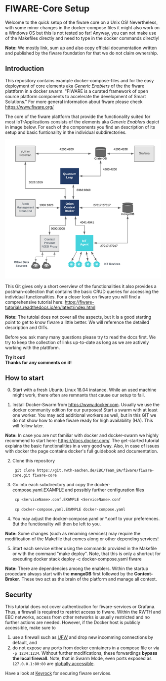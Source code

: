 # FIWARE-Core Setup

Welcome to the quick setup of the fiware core on a Unix OS! Nevertheless, with some minor changes in the docker-compose files it might also work on a Windows OS but this is not tested so far! Anyway, you can not make use of the Makefiles directly and need to type in the docker commands directly!

**Note:** We mostly link, sum up and also copy official documentation written and published by the fiware foundation for that we do not claim ownership.

## Introduction

This repository contains example docker-compose-files and for the easy
deployment of core elements aka *Generic Enablers* of the the fiware plattform in a docker swarm. "FIWARE is a curated framework of open source platform components to accelerate the development of Smart Solutions." For more general information about fiware please check https://www.fiware.org/ <br>

The core of the fiware plattform that provide the functionality suited for most
IoT-Applications consists of the elements aka *Generic Enablers* depict in image below. For each of the components you find an description of its setup and basic funtionality in the individual subdirectories.

![Overview of the core generic enablers of fiware](docs/figures/Overview.png)

This Git gives only a short overview of the functionalities it also provides
a postman-collection that contains the basic CRUD queries for accessing the individual functionalities. For a closer look on fiware you will find a comprehensive tutorial here:
https://fiware-tutorials.readthedocs.io/en/latest/index.html

**Note:** The tutoial does not cover all the aspects, but it is a good starting point to get to know fiware a little better. We will reference the detailed description and GITs.

Before you ask many many questions please try to read the docs first. We try to keep the collection of links up-to-date as long as we are actively working with the plattform.
<br>

**Try it out!<br>
Thanks for any comments on it!**

## How to start

0. Start with a fresh Ubuntu Linux 18.04 instance. While an used machine might work, there often are remnants that cause our setup to fail.

1. Install Docker-Swarm from https://www.docker.com. Usually we use the docker community edition for our purposes! Start a swarm with at least one worker. You may add additional workers as well, but in this GIT we do not show how to make fiware ready for high availability (HA). This will follow later.

  **Note:** In case you are not familiar with docker and docker-swarm we highly recommend to start here: https://docs.docker.com/. The get-started tutorial explains the basic functionalities in a very good way. Also, in case of issues with docker the page contains docker's full guidebook and documentation.

2. Clone this repository

        git clone https://git.rwth-aachen.de/EBC/Team_BA/fiware/fiware-core.git fiware-core

3. Go into each subdirectory and copy the docker-compose.yaml.EXAMPLE and possibly further configuration files

        cp <ServiceName>.conf.EXAMPLE <ServiceName>.conf

        cp docker-compose.yaml.EXAMPLE docker-compose.yaml

4. You may adjust the docker-compose.yaml or *.conf to your preferences. But the functionality will then be left to you.

  **Note:** Some changes (such as renaming services) may require the modification of the Makefile that comes along or other depending services!

5. Start each service either using the commands provided in the Makefile or with the command
        "make deploy".
Note, that this is only a shortcut for executing
        docker stack deploy -c docker-compose.yaml fiware

  **Note:** There are dependencies among the enablers. Within the startup procedure always start with the **mongoDB** first followed by the **Context-Broker**. These two act as the brain of the platform and manage all context.
  
## Security

This tutorial does not cover authentication for fiware-services or Grafana. 
Thus, a firewall is required to restrict access to fiware. 
Within the RWTH and EBC networks, access from other networks is usually restricted and no further actions are needed.
However, if the Docker host is publicly accessible, make sure to 
  1. use a firewall such as [UFW](https://www.digitalocean.com/community/tutorials/how-to-set-up-a-firewall-with-ufw-on-ubuntu-18-04) and drop new incomming connections by default, and
  2. do not expose any ports from docker containers in a compose file or via `-p 1234:1234`. Without further modifications, these forwardings __bypass the local firewall__. Note, that in Swarm Mode, even ports exposed as `127.0.0.1:80:80` are [globally accessible](https://github.com/moby/moby/issues/32299#issuecomment-290978794).

Have a look at [Keyrock](https://fiware-idm.readthedocs.io/en/latest/) for securing fiware services.
